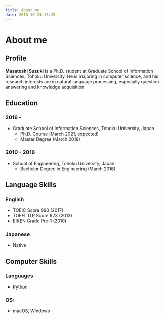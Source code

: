 ```yaml
---
title: About me
date: 2018-10-23 13:25
---
```


# About me

## Profile

**Masatoshi Suzuki** is a Ph.D. student at Graduate School of Information
Sciences, Tohoku University.
He is majoring in computer science, and his research interests are in natural
language processing, especially question answering and knowledge acquisition.

## Education

### 2016 -
- Graduate School of Information Sciences, Tohoku University, Japan
    - Ph.D. Course (March 2021, expected)
    - Master Degree (March 2018)

### 2010 - 2016
- School of Engineering, Tohoku University, Japan
    - Bachelor Degree in Engineering (March 2016)

## Language Skills

### English
- TOEIC Score 990 (2017)
- TOEFL ITP Score 623 (2013)
- EIKEN Grade Pre-1 (2010)

### Japanese
- Native

## Computer Skills

### Languages
- Python

### OS:
- macOS, Windows
